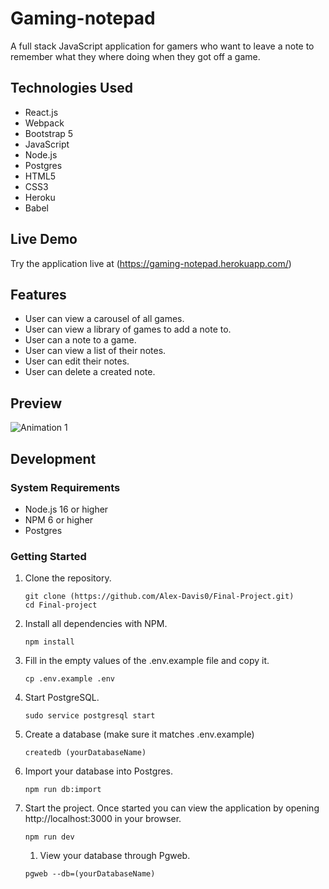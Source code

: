 # Gaming-notepad

A full stack JavaScript application for gamers who want to leave a note to remember what they where doing when they got off a game.

## Technologies Used

- React.js
- Webpack
- Bootstrap 5
- JavaScript
- Node.js
- Postgres
- HTML5
- CSS3
- Heroku
- Babel

## Live Demo

Try the application live at (https://gaming-notepad.herokuapp.com/)

## Features

- User can view a carousel of all games.
- User can view a library of games to add a note to.
- User can a note to a game.
- User can view a list of their notes.
- User can edit their notes.
- User can delete a created note. 

## Preview

![Animation 1](https://user-images.githubusercontent.com/93169087/170900234-c393cbb4-5d27-4bd5-91ee-4aefeaeecd26.gif)



## Development

### System Requirements

- Node.js 16 or higher
- NPM 6 or higher
- Postgres

### Getting Started

1. Clone the repository.

    ```shell
    git clone (https://github.com/Alex-Davis0/Final-Project.git)
    cd Final-project
    ```

1. Install all dependencies with NPM.

    ```shell
    npm install
    ```

1. Fill in the empty values of the .env.example file and copy it.

    ```shell
    cp .env.example .env
    ```

1. Start PostgreSQL.

    ```shell
    sudo service postgresql start
    ```

1. Create a database (make sure it matches .env.example)

    ```shell
    createdb (yourDatabaseName)
    ```

1. Import your database into Postgres.

    ```shell
    npm run db:import
    ```

1. Start the project. Once started you can view the application by opening http://localhost:3000 in your browser.

    ```shell
    npm run dev
    ```
    
    1. View your database through Pgweb.

    ```shell
    pgweb --db=(yourDatabaseName)
    ```
